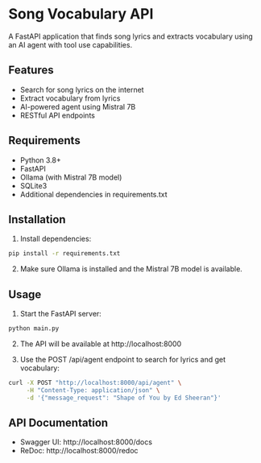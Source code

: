 # Song Vocabulary API

A FastAPI application that finds song lyrics and extracts vocabulary using an AI agent with tool use capabilities.

## Features

- Search for song lyrics on the internet
- Extract vocabulary from lyrics
- AI-powered agent using Mistral 7B
- RESTful API endpoints

## Requirements

- Python 3.8+
- FastAPI
- Ollama (with Mistral 7B model)
- SQLite3
- Additional dependencies in requirements.txt

## Installation

1. Install dependencies:
```bash
pip install -r requirements.txt
```

2. Make sure Ollama is installed and the Mistral 7B model is available.

## Usage

1. Start the FastAPI server:
```bash
python main.py
```

2. The API will be available at http://localhost:8000

3. Use the POST /api/agent endpoint to search for lyrics and get vocabulary:
```bash
curl -X POST "http://localhost:8000/api/agent" \
     -H "Content-Type: application/json" \
     -d '{"message_request": "Shape of You by Ed Sheeran"}'
```

## API Documentation

- Swagger UI: http://localhost:8000/docs
- ReDoc: http://localhost:8000/redoc
